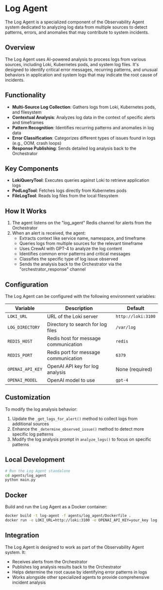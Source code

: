 # Log Agent

The Log Agent is a specialized component of the Observability Agent system dedicated to analyzing log data from multiple sources to detect patterns, errors, and anomalies that may contribute to system incidents.

## Overview

The Log Agent uses AI-powered analysis to process logs from various sources, including Loki, Kubernetes pods, and system log files. It's designed to identify critical error messages, recurring patterns, and unusual behaviors in application and system logs that may indicate the root cause of incidents.

## Functionality

- **Multi-Source Log Collection**: Gathers logs from Loki, Kubernetes pods, and filesystem
- **Contextual Analysis**: Analyzes log data in the context of specific alerts and timeframes
- **Pattern Recognition**: Identifies recurring patterns and anomalies in log data
- **Error Classification**: Categorizes different types of issues found in logs (e.g., OOM, crash loops)
- **Response Publishing**: Sends detailed log analysis back to the Orchestrator

## Key Components

- **LokiQueryTool**: Executes queries against Loki to retrieve application logs
- **PodLogTool**: Fetches logs directly from Kubernetes pods
- **FileLogTool**: Reads log files from the local filesystem

## How It Works

1. The agent listens on the "log_agent" Redis channel for alerts from the Orchestrator
2. When an alert is received, the agent:
   - Extracts context like service name, namespace, and timeframe
   - Queries logs from multiple sources for the relevant timeframe
   - Uses CrewAI with GPT-4 to analyze the log content
   - Identifies common error patterns and critical messages
   - Classifies the specific type of log issue observed
   - Sends the analysis back to the Orchestrator via the "orchestrator_response" channel

## Configuration

The Log Agent can be configured with the following environment variables:

| Variable | Description | Default |
|----------|-------------|---------|
| `LOKI_URL` | URL of the Loki server | `http://loki:3100` |
| `LOG_DIRECTORY` | Directory to search for log files | `/var/log` |
| `REDIS_HOST` | Redis host for message communication | `redis` |
| `REDIS_PORT` | Redis port for message communication | `6379` |
| `OPENAI_API_KEY` | OpenAI API key for log analysis | None (required) |
| `OPENAI_MODEL` | OpenAI model to use | `gpt-4` |

## Customization

To modify the log analysis behavior:

1. Update the `_get_logs_for_alert()` method to collect logs from additional sources
2. Enhance the `_determine_observed_issue()` method to detect more specific log patterns
3. Modify the log analysis prompt in `analyze_logs()` to focus on specific patterns

## Local Development

```bash
# Run the Log Agent standalone
cd agents/log_agent
python main.py
```

## Docker

Build and run the Log Agent as a Docker container:

```bash
docker build -t log-agent -f agents/log_agent/Dockerfile .
docker run -e LOKI_URL=http://loki:3100 -e OPENAI_API_KEY=your_key log-agent
```

## Integration

The Log Agent is designed to work as part of the Observability Agent system. It:
- Receives alerts from the Orchestrator
- Publishes log analysis results back to the Orchestrator
- Helps determine the root cause by identifying error patterns in logs
- Works alongside other specialized agents to provide comprehensive incident analysis